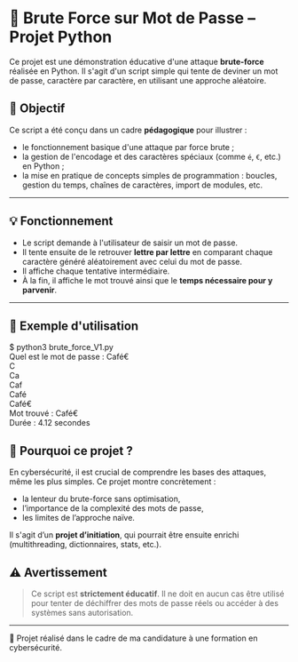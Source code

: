 # 🔐 Brute Force sur Mot de Passe – Projet Python

Ce projet est une démonstration éducative d'une attaque **brute-force** réalisée en Python. Il s'agit d'un script simple qui tente de deviner un mot de passe, caractère par caractère, en utilisant une approche aléatoire.

## 🎯 Objectif

Ce script a été conçu dans un cadre **pédagogique** pour illustrer :
- le fonctionnement basique d'une attaque par force brute ;
- la gestion de l'encodage et des caractères spéciaux (comme `é`, `€`, etc.) en Python ;
- la mise en pratique de concepts simples de programmation : boucles, gestion du temps, chaînes de caractères, import de modules, etc.

---

## 💡 Fonctionnement

- Le script demande à l'utilisateur de saisir un mot de passe.
- Il tente ensuite de le retrouver **lettre par lettre** en comparant chaque caractère généré aléatoirement avec celui du mot de passe.
- Il affiche chaque tentative intermédiaire.
- À la fin, il affiche le mot trouvé ainsi que le **temps nécessaire pour y parvenir**.

---

## 🧪 Exemple d'utilisation

$ python3 brute_force_V1.py  
Quel est le mot de passe : Café€  
C  
Ca  
Caf  
Café  
Café€  
Mot trouvé : Café€  
Durée : 4.12 secondes  

## 🧠 Pourquoi ce projet ?

En cybersécurité, il est crucial de comprendre les bases des attaques, même les plus simples. Ce projet montre concrètement :

- la lenteur du brute-force sans optimisation,
- l’importance de la complexité des mots de passe,
- les limites de l’approche naïve.

Il s'agit d’un **projet d’initiation**, qui pourrait être ensuite enrichi (multithreading, dictionnaires, stats, etc.).

## ⚠️ Avertissement

> Ce script est **strictement éducatif**. Il ne doit en aucun cas être utilisé pour tenter de déchiffrer des mots de passe réels ou accéder à des systèmes sans autorisation.

---

📁 Projet réalisé dans le cadre de ma candidature à une formation en cybersécurité.  
